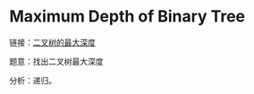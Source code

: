 # Maximum Depth of Binary Tree

链接：[二叉树的最大深度](https://leetcode-cn.com/problems/maximum-depth-of-binary-tree/description/)

题意：找出二叉树最大深度

分析：递归。